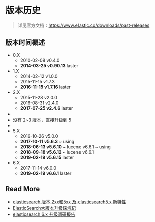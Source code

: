 # 版本历史

> 详见官方文档：https://www.elastic.co/downloads/past-releases

## 版本时间概述

- 0.X
  - 2010-02-08 v0.4.0
  - **2014-03-25 v0.90.13** laster
- 1.X
  - 2014-02-12 v1.0.0
  - 2015-11-15 v1.7.3
  - **2016-11-15 v1.7.16** laster
- 2.X
  - 2015-11-28 v2.0.0
  - 2016-08-31 v2.4.0
  - **2017-07-25 v2.4.6**  laster
- 
- 没有 2~3 版本，直接升级到 5
- 
- 5.X
  - 2016-10-26 v5.0.0
  - **2017-10-11 v5.6.3** ~ using
  - **2018-06-13 v5.6.10** ~ lucene v6.6.1 ~ using
  - **2018-09-18 v5.6.12** ~ lucene v6.6.1
  - **2019-02-19 v5.6.15** laster
- 6.X
  - 2017-11-14 v6.0.0
  - **2019-02-19 v6.6.1** laster



## Read More

- [elasticsearch 版本 2xx和5xx 及 elasticsearch5.x 新特性](https://blog.csdn.net/qq_24365213/article/details/78119653)
- [ElasticSearch大版本升级踩坑记](https://www.jianshu.com/p/dc6b4e84a673)
- [elasticsearch 6.x 升级调研报告](https://zshell.cc/2018/03/24/elasticsearch--elasticsearch6.x%E5%8D%87%E7%BA%A7%E8%B0%83%E7%A0%94%E6%8A%A5%E5%91%8A/)

